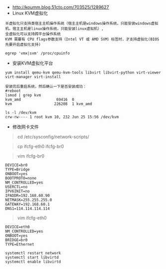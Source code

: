 * http://koumm.blog.51cto.com/703525/1289627
* Linux KVM虚拟化
```
半虚拟化只支持类宿主主机操作系统（宿主主机是windows操作系统，只能安装windows虚拟机。宿主主机是linux操作系统，只能安装linux虚拟机）,
全虚拟化可以支持跨平台操作系统
KVM 需要有 CPU flags参数支持（Intel VT 或 AMD SVM）标签时，才支持虚拟化(BIOS先要开启虚拟化支持)

egrep 'vmx|svm' /proc/cpuinfo
```

* 安装KVM虚拟化平台
```
yum install qemu-kvm qemu-kvm-tools libvirt libvirt-python virt-viewer virt-manager virt-install
```
```
安装完后重启系统，然后确认一下是否安装成功：
#reboot
lsmod | grep kvm
kvm_amd                69416  0
kvm                   226208  1 kvm_amd

ls -l /dev/kvm
crw-rw---- 1 root kvm 10, 232 Jun 25 15:56 /dev/kvm
```

* 修改网卡文件
>cd /etc/sysconfig/network-scripts/

>cp ifcfg-eth0 ifcfg-br0

>vim ifcfg-br0
```
DEVICE=br0
TYPE=Bridge
ONBOOT=yes
BOOTPROTO=none
NM_CONTROLLED=yes
USERCTL=no
IPV6INIT=no
IPADDR=192.168.60.90
NETMASK=255.255.255.0
GATEWAY=192.168.60.1
DNS1=114.114.114.114
```

>vim ifcfg-eth0
```
DEVICE=eth0
NM_CONTROLLED=yes
ONBOOT=yes
BRIDGE=br0
TYPE=Ethernet
```
```
systemctl restart network 
systemctl start libvirtd
systemctl enable libvirtd
```